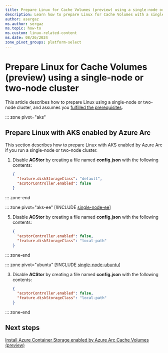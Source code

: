```yaml
---
title: Prepare Linux for Cache Volumes (preview) using a single-node or two-node cluster
description: Learn how to prepare Linux for Cache Volumes with a single-node or two-node cluster in Azure Container Storage enabled by Azure Arc using AKS enabled by Azure Arc, Edge Essentials, or Ubuntu.
author: asergaz
ms.author: sergaz
ms.topic: how-to
ms.custom: linux-related-content
ms.date: 08/26/2024
zone_pivot_groups: platform-select
---
```


# Prepare Linux for Cache Volumes (preview) using a single-node or two-node cluster

This article describes how to prepare Linux using a single-node or two-node cluster, and assumes you [fulfilled the prerequisites](prepare-linux.md#prerequisites).

::: zone pivot="aks"
## Prepare Linux with AKS enabled by Azure Arc

This section describes how to prepare Linux with AKS enabled by Azure Arc if you run a single-node or two-node cluster.

1. Disable **ACStor** by creating a file named **config.json** with the following contents:

   ```json
   {
     "feature.diskStorageClass": "default",
     "acstorController.enabled": false
   }
   ```

::: zone-end

::: zone pivot="aks-ee"
[!INCLUDE [single-node-ee](includes/single-node-edge-essentials.md)]

5. Disable **ACStor** by creating a file named **config.json** with the following contents:

   ```json
   {
     "acstorController.enabled": false,
     "feature.diskStorageClass": "local-path"
   }
   ```

::: zone-end

::: zone pivot="ubuntu"
[!INCLUDE [single-node-ubuntu](includes/single-node-ubuntu.md)]

3. Disable **ACStor** by creating a file named **config.json** with the following contents:

   ```json
   {
     "acstorController.enabled": false,
     "feature.diskStorageClass": "local-path"
   }
   ```

::: zone-end

## Next steps

[Install Azure Container Storage enabled by Azure Arc Cache Volumes (preview)](install-cache-volumes.md)
